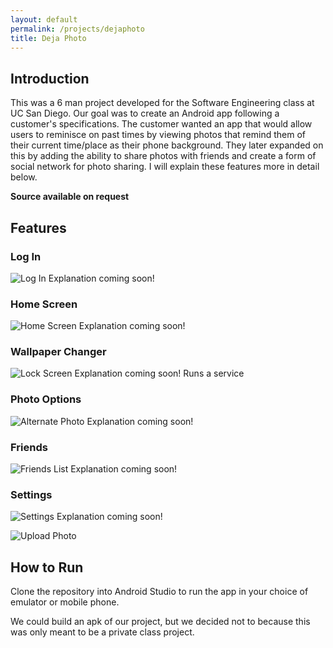 ```yaml
---
layout: default
permalink: /projects/dejaphoto
title: Deja Photo
---
```

## Introduction

This was a 6 man project developed for the Software Engineering class at UC San Diego. Our goal was to create an Android app following
a customer's specifications. The customer wanted an app that would allow users to reminisce on past times by viewing photos that
remind them of their current time/place as their phone background. They later expanded on this by adding the ability to share photos
with friends and create a form of social network for photo sharing. I will explain these features more in detail below.

**Source available on request**

## Features

### Log In
![Log In](/assets/images/dejaphoto_signin.png)
Explanation coming soon!

### Home Screen
![Home Screen](/assets/images/thumbnail_dejaphoto.png)
Explanation coming soon!


### Wallpaper Changer
![Lock Screen](/assets/images/dejaphoto_lockscreen.png)
Explanation coming soon!
Runs a service

### Photo Options
![Alternate Photo](/assets/images/dejaphoto_alt.png)
Explanation coming soon!

### Friends
![Friends List](/assets/images/dejaphoto_friendslist.png)
Explanation coming soon!

### Settings
![Settings](/assets/images/dejaphoto_settings.png)
Explanation coming soon!

![Upload Photo](/assets/images/dejaphoto_albums.png)

## How to Run

Clone the repository into Android Studio to run the app in your choice of emulator or mobile phone.  

We could build an apk of our project, but we decided not to because this was only meant to be a private class project.
